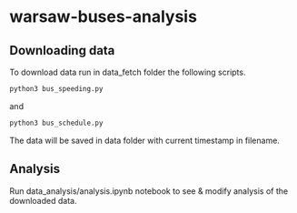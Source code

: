 # warsaw-buses-analysis

## Downloading data

To download data run in data_fetch folder the following scripts.
```bash
python3 bus_speeding.py
```
and 
```bash
python3 bus_schedule.py
```

The data will be saved in data folder with current timestamp in filename.

## Analysis

Run data_analysis/analysis.ipynb notebook to see & modify analysis of the downloaded data.